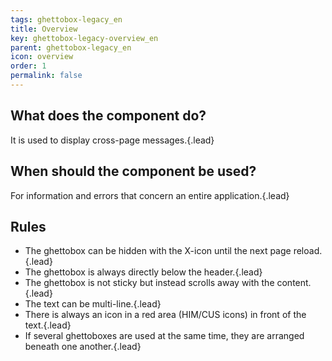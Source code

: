 ```yaml
---
tags: ghettobox-legacy_en
title: Overview
key: ghettobox-legacy-overview_en
parent: ghettobox-legacy_en
icon: overview
order: 1
permalink: false  
---
```


## What does the component do?
It is used to display cross-page messages.{.lead}

## When should the component be used?
For information and errors that concern an entire application.{.lead}

## Rules
* The ghettobox can be hidden with the X-icon until the next page reload.{.lead}
* The ghettobox is always directly below the header.{.lead}
* The ghettobox is not sticky but instead scrolls away with the content.{.lead}
* The text can be multi-line.{.lead}
* There is always an <sbb-link variant="inline" href="/en/foundation/assets/icons/">icon</sbb-link> in a red area (HIM/CUS icons) in front of the text.{.lead}
* If several ghettoboxes are used at the same time, they are arranged beneath one another.{.lead}
